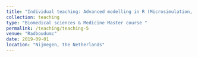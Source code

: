 ```yaml
---
title: "Individual teaching: Advanced modelling in R (Microsimulation, Disrete event simulation & online dashboards) "
collection: teaching
type: "Biomedical sciences & Medicine Master course "
permalink: /teaching/teaching-5
venue: "Radboudumc"
date: 2019-09-01
location: "Nijmegen, the Netherlands"
---
```


